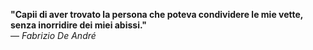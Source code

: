 **"Capii di aver trovato la persona che poteva condividere le mie vette, senza inorridire dei miei abissi."**  
— _Fabrizio De André_
